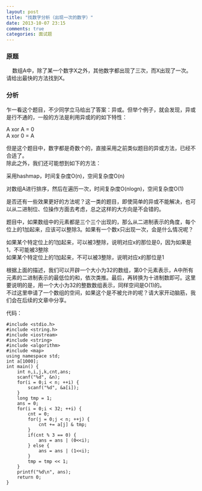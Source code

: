 ```yaml
---
layout: post
title: "找数字分析（出现一次的数字）"
date: 2013-10-07 23:15
comments: true
categories: 面试题
---
```

### 原题
&nbsp;&nbsp;&nbsp;&nbsp;数组A中，除了某一个数字X之外，其他数字都出现了三次，而X出现了一次。请给出最快的方法找到X。   

<!-- more -->

### 分析
乍一看这个题目，不少同学立马给出了答案：异或。但举个例子，就会发现，异或是行不通的，一般的方法是利用异或的的如下特性：  

A xor A = 0  
A xor 0 = A

但是这个题目中，数字都是奇数个的，直接采用之前类似题目的异或方法，已经不合适了。  
除此之外，我们还可能想到如下的方法：  

采用hashmap，时间复杂度O(n)，空间复杂度O(n)  

对数组A进行排序，然后在遍历一次，时间复杂度O(nlogn)，空间复杂度O(1)  

是否还有一些效果更好的方法呢？这一类的题目，即使简单的异或不能解决，也可以从二进制位、位操作方面去考虑，总之这样的大方向是不会错的。  

题目中，如果数组中的元素都是三个三个出现的，那么从二进制表示的角度，每个位上的1加起来，应该可以整除3。如果有一个数x只出现一次，会是什么情况呢？  

如果某个特定位上的1加起来，可以被3整除，说明对应x的那位是0，因为如果是1，不可能被3整除  
如果某个特定位上的1加起来，不可以被3整除，说明对应x的那位是1  

根据上面的描述，我们可以开辟一个大小为32的数组，第0个元素表示，A中所有元素的二进制表示的最低位的和，依次类推。最后，再转换为十进制数即可。这里要说明的是，用一个大小为32的整数数组表示，同样空间是O(1)的。  
不过这里申请了一个数组的空间，如果这个是不被允许的呢？请大家开动脑筋，我们会在后续的文章中分享。  
   
代码：  
```
#include <stdio.h>
#include <string.h>
#include <iostream>
#include <string>
#include <algorithm>
#include <map>
using namespace std;
int a[1000];
int main() {
    int n,i,j,k,cnt,ans;
    scanf("%d", &n);
    for(i = 0;i < n; ++i) {
        scanf("%d", &a[i]);
    }
    long tmp = 1;
    ans = 0;
    for(i = 0;i < 32; ++i) {
        cnt = 0;
        for(j = 0;j < n; ++j) {
            cnt += a[j] & tmp;
        }
        if(cnt % 3 == 0) {
            ans = ans | (0<<i);
        } else {
            ans = ans | (1<<i);
        }
        tmp = tmp << 1;
    }
    printf("%d\n", ans);
    return 0;
}
``` 